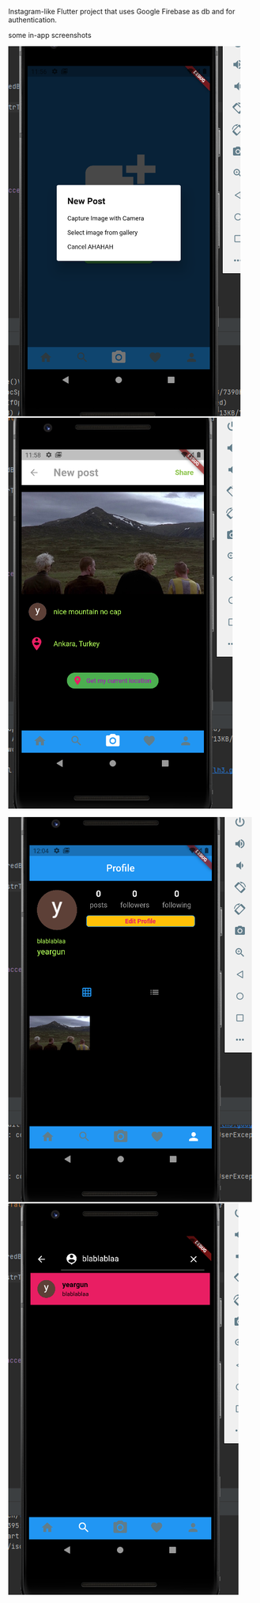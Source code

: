 Instagram-like Flutter project that uses Google Firebase as db and for authentication.

some in-app screenshots


![alt text](https://github.com/yeargun/betterInstagram/blob/master/Screenshot%202021-11-07%20115637.png)  ![alt text](https://github.com/yeargun/betterInstagram/blob/master/Screenshot%202021-11-07%20115815.png)

![alt text](https://github.com/yeargun/betterInstagram/blob/master/Screenshot%202021-11-07%20120408.png)![alt text](https://github.com/yeargun/betterInstagram/blob/master/Screenshot%202021-11-07%20120535.png)
